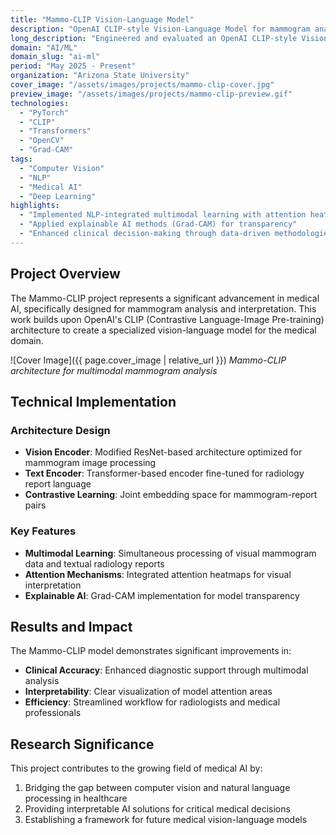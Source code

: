 ```yaml
---
title: "Mammo-CLIP Vision-Language Model"
description: "OpenAI CLIP-style Vision-Language Model for mammogram analysis with radiology reports alignment"
long_description: "Engineered and evaluated an OpenAI CLIP-style Vision-Language Model (Mammo-CLIP) to align mammogram images with radiology reports, utilizing data-driven methodologies to enhance clinical decision-making."
domain: "AI/ML"
domain_slug: "ai-ml"
period: "May 2025 - Present"
organization: "Arizona State University"
cover_image: "/assets/images/projects/mammo-clip-cover.jpg"
preview_image: "/assets/images/projects/mammo-clip-preview.gif"
technologies:
  - "PyTorch"
  - "CLIP"
  - "Transformers"
  - "OpenCV"
  - "Grad-CAM"
tags:
  - "Computer Vision"
  - "NLP"
  - "Medical AI"
  - "Deep Learning"
highlights:
  - "Implemented NLP-integrated multimodal learning with attention heatmaps"
  - "Applied explainable AI methods (Grad-CAM) for transparency"
  - "Enhanced clinical decision-making through data-driven methodologies"
---
```


## Project Overview

The Mammo-CLIP project represents a significant advancement in medical AI, specifically designed for mammogram analysis and interpretation. This work builds upon OpenAI's CLIP (Contrastive Language-Image Pre-training) architecture to create a specialized vision-language model for the medical domain.

![Cover Image]({{ page.cover_image | relative_url }})
*Mammo-CLIP architecture for multimodal mammogram analysis*

## Technical Implementation

### Architecture Design
- **Vision Encoder**: Modified ResNet-based architecture optimized for mammogram image processing
- **Text Encoder**: Transformer-based encoder fine-tuned for radiology report language
- **Contrastive Learning**: Joint embedding space for mammogram-report pairs

### Key Features
- **Multimodal Learning**: Simultaneous processing of visual mammogram data and textual radiology reports
- **Attention Mechanisms**: Integrated attention heatmaps for visual interpretation
- **Explainable AI**: Grad-CAM implementation for model transparency

## Results and Impact

The Mammo-CLIP model demonstrates significant improvements in:
- **Clinical Accuracy**: Enhanced diagnostic support through multimodal analysis
- **Interpretability**: Clear visualization of model attention areas
- **Efficiency**: Streamlined workflow for radiologists and medical professionals

## Research Significance

This project contributes to the growing field of medical AI by:
1. Bridging the gap between computer vision and natural language processing in healthcare
2. Providing interpretable AI solutions for critical medical decisions
3. Establishing a framework for future medical vision-language models